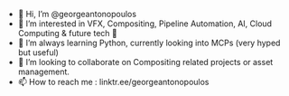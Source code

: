 - 👋 Hi, I’m @georgeantonopoulos
- 👀 I’m interested in VFX, Compositing, Pipeline Automation, AI, Cloud Computing & future tech 🤖
- 🌱 I’m always learning Python, currently looking into MCPs (very hyped but useful)   
- 💞️ I’m looking to collaborate on Compositing related projects or asset management. 
- 📫 How to reach me : 
linktr.ee/georgeantonopoulos

